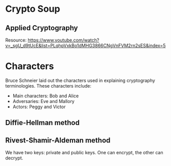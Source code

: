 # Crypto Soup


## Applied Cryptography
Resource: https://www.youtube.com/watch?v=_sgU_d9tUcE&list=PLqhpVxkBo1dMHG3866CNgVnFVM2rn2sES&index=5

# Characters
Bruce Schneier laid out the characters used in explaining cryptography terminologies. These
characters include:
- Main characters: Bob and Alice
- Adversaries: Eve and Mallory
- Actors: Peggy and Victor

## Diffie-Hellman method
## Rivest-Shamir-Aldeman method
We have two keys: private and public keys. One can encrypt, the other can decrypt.
